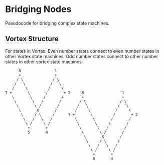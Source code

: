 # Bridging Nodes
Pseudocode for bridging complex state machines.

## Vortex Structure
For states in Vortex:
Even number states connect to even number states in other Vortex state machines.
Odd number states connect to other number states in other vortex state machines.
~~~
      8               1
      +               +    
     / \             / \   
    /   \           /   \   
   /     \         /     \
7 +       \       /       + 2     8                 1
   \       \     /       /        +                 +
    \       \   /       /        / \               / \
     \       \ /       /        /   \             /   \
      \       X       /        /     \           /     \
       \     / \     /      7 +       \         /       + 2
        \   /   \   /          \       \       /       /
         \ /     \ /            \       \     /       /
          +       +              \       \   /       /
          5       4               \       \ /       /
                                   \       X       /
                                    \     / \     /
                                     \   /   \   /
                                      \ /     \ /
                                       +       +
                                       5       4
~~~
